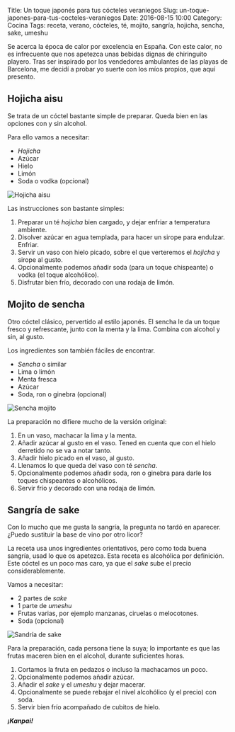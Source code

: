 Title: Un toque japonés para tus cócteles veraniegos
Slug: un-toque-japones-para-tus-cocteles-veraniegos
Date: 2016-08-15 10:00
Category: Cocina
Tags: receta, verano, cócteles, té, mojito, sangría, hojicha, sencha, sake, umeshu



Se acerca la época de calor por excelencia en España. Con este calor, no es infrecuente que nos apetezca unas bebidas dignas de chiringuito playero. Tras ser inspirado por los vendedores ambulantes de las playas de Barcelona, me decidí a probar yo suerte con los míos propios, que aquí presento.

## Hojicha aisu

Se trata de un cóctel bastante simple de preparar. Queda bien en las opciones con y sin alcohol.

Para ello vamos a necesitar:

* *Hojicha*
* Azúcar
* Hielo
* Limón
* Soda o vodka (opcional)

![Hojicha aisu]({filename}/images/hojicha-aisu.jpg)

Las instrucciones son bastante simples:

1. Preparar un té *hojicha* bien cargado, y dejar enfriar a temperatura ambiente.
2. Disolver azúcar en agua templada, para hacer un sirope para endulzar. Enfriar.
3. Servir un vaso con hielo picado, sobre el que verteremos el *hojicha* y sirope al gusto.
4. Opcionalmente podemos añadir soda (para un toque chispeante) o vodka (el toque alcohólico).
5. Disfrutar bien frío, decorado con una rodaja de limón.

## Mojito de sencha

Otro cóctel clásico, pervertido al estilo japonés. El sencha le da un toque fresco y refrescante, junto con la menta y la lima. Combina con alcohol y sin, al gusto.

Los ingredientes son también fáciles de encontrar.

* *Sencha* o similar
* Lima o limón
* Menta fresca
* Azúcar
* Soda, ron o ginebra (opcional)

![Sencha mojito]({filename}/images/sencha-mojito.jpg)

La preparación no difiere mucho de la versión original:

1. En un vaso, machacar la lima y la menta.
2. Añadir azúcar al gusto en el vaso. Tened en cuenta que con el hielo derretido no se va a notar tanto.
3. Añadir hielo picado en el vaso, al gusto.
4. Llenamos lo que queda del vaso con té *sencha*.
5. Opcionalmente podemos añadir soda, ron o ginebra para darle los toques chispeantes o alcohólicos.
6. Servir frío y decorado con una rodaja de limón.

## Sangría de sake

Con lo mucho que me gusta la sangría, la pregunta no tardó en aparecer. ¿Puedo sustituir la base de vino por otro licor?

La receta usa unos ingredientes orientativos, pero como toda buena sangría, usad lo que os apetezca. Esta receta es alcohólica por definición. Este cóctel es un poco mas caro, ya que el *sake* sube el precio considerablemente.

Vamos a necesitar:

* 2 partes de *sake*
* 1 parte de *umeshu*
* Frutas varias, por ejemplo manzanas, ciruelas o melocotones.
* Soda (opcional)

![Sandría de sake]({filename}/images/sangria-sake.jpg)

Para la preparación, cada persona tiene la suya; lo importante es que las frutas maceren bien en el alcohol, durante suficientes horas.

1. Cortamos la fruta en pedazos o incluso la machacamos un poco.
2. Opcionalmente podemos añadir azúcar.
3. Añadir el *sake* y el *umeshu* y dejar macerar.
4. Opcionalmente se puede rebajar el nivel alcohólico (y el precio) con soda.
5. Servir bien frío acompañado de cubitos de hielo.

***¡Kanpai!***
